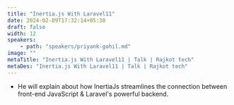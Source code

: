 ```yaml
---
title: "Inertia.js With Laravel11"
date: 2024-02-09T17:32:14+05:30
draft: false
width: 12
speakers:
    - path: "speakers/priyank-gohil.md"
image: ""
metaTitle: "Inertia.js With Laravel11 | Talk | Rajkot tech"
metaDes: "Inertia.js With Laravel11 | Talk | Rajkot tech"
---
```


- He will explain about how InertiaJs streamlines the connection between front-end JavaScript & Laravel's powerful backend.
